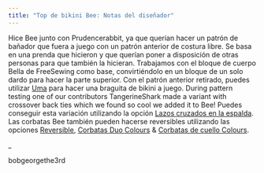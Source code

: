 ```yaml
---
title: "Top de bikini Bee: Notas del diseñador"
---
```


Hice Bee junto con Prudencerabbit, ya que querían hacer un patrón de bañador que fuera a juego con un patrón anterior de costura libre. Se basa en una prenda que hicieron y que querían poner a disposición de otras personas para que también la hicieran. Trabajamos con el bloque de cuerpo Bella de FreeSewing como base, convirtiéndolo en un bloque de un solo dardo para hacer la parte superior. Con el patrón anterior retirado, puedes utilizar [Uma](docs/designs/uma) para hacer una braguita de bikini a juego. During pattern testing one of our contributors TangerineShark made a variant with crossover back ties which we found so cool we added it to Bee! Puedes conseguir esta variación utilizando la opción [Lazos cruzados en la espalda](/docs/designs/bee/options/crossbackties/). Las corbatas Bee también pueden hacerse reversibles utilizando las opciones [Reversible](/docs/designs/bee/options/reversible), [Corbatas Duo Colours](/docs/designs/bee/options/duocolorties) & [Corbatas de cuello Colours](/docs/designs/bee/options/necktiecolours).

_

bobgeorgethe3rd

